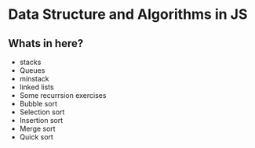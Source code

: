 # Data Structure and Algorithms in JS

## Whats in here?  

- stacks
- Queues
- minstack
- linked lists
- Some recurrsion exercises
- Bubble sort
- Selection sort
- Insertion sort
- Merge sort
- Quick sort
